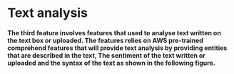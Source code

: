 # Text analysis
#### The third feature involves features that used to analyse text written on the text box or uploaded. The features relies on AWS pre-trained comprehend features that will provide text analysis by providing entities that are described in the text, The sentiment of the text written or uploaded and the syntax of the text as shown in the following figure.
